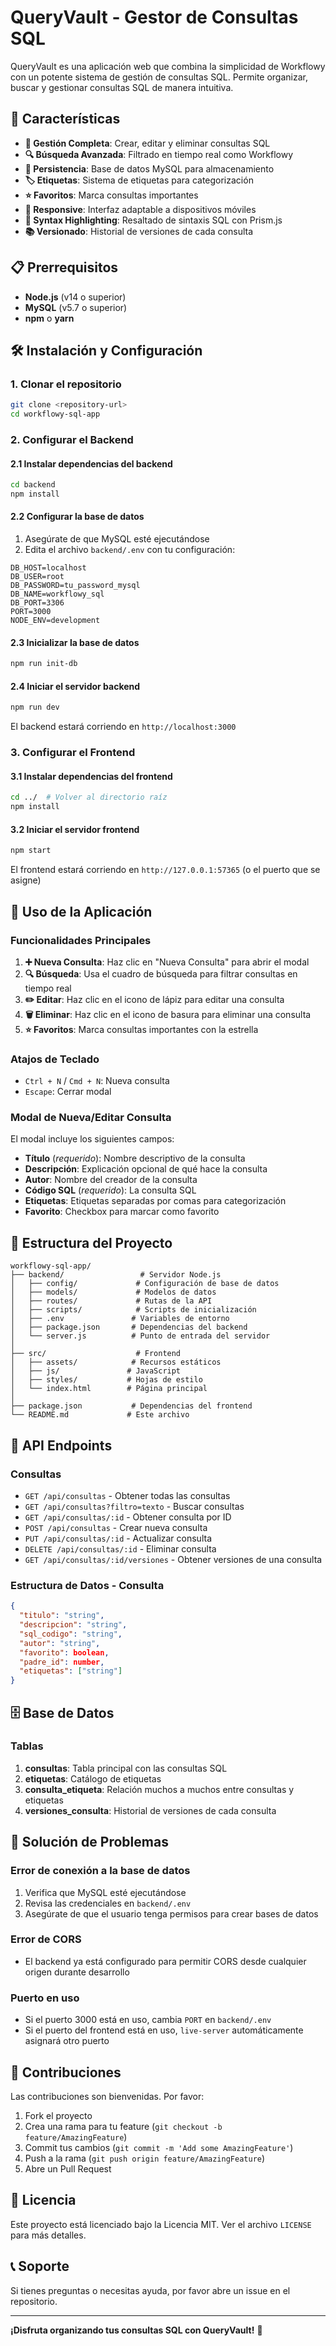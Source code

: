 # QueryVault - Gestor de Consultas SQL

QueryVault es una aplicación web que combina la simplicidad de Workflowy con un potente sistema de gestión de consultas SQL. Permite organizar, buscar y gestionar consultas SQL de manera intuitiva.

## 🚀 Características

- **📝 Gestión Completa**: Crear, editar y eliminar consultas SQL
- **🔍 Búsqueda Avanzada**: Filtrado en tiempo real como Workflowy
- **💾 Persistencia**: Base de datos MySQL para almacenamiento
- **🏷️ Etiquetas**: Sistema de etiquetas para categorización
- **⭐ Favoritos**: Marca consultas importantes
- **📱 Responsive**: Interfaz adaptable a dispositivos móviles
- **🎨 Syntax Highlighting**: Resaltado de sintaxis SQL con Prism.js
- **📚 Versionado**: Historial de versiones de cada consulta

## 📋 Prerrequisitos

- **Node.js** (v14 o superior)
- **MySQL** (v5.7 o superior)
- **npm** o **yarn**

## 🛠️ Instalación y Configuración

### 1. Clonar el repositorio
```bash
git clone <repository-url>
cd workflowy-sql-app
```

### 2. Configurar el Backend

#### 2.1 Instalar dependencias del backend
```bash
cd backend
npm install
```

#### 2.2 Configurar la base de datos
1. Asegúrate de que MySQL esté ejecutándose
2. Edita el archivo `backend/.env` con tu configuración:

```env
DB_HOST=localhost
DB_USER=root
DB_PASSWORD=tu_password_mysql
DB_NAME=workflowy_sql
DB_PORT=3306
PORT=3000
NODE_ENV=development
```

#### 2.3 Inicializar la base de datos
```bash
npm run init-db
```

#### 2.4 Iniciar el servidor backend
```bash
npm run dev
```

El backend estará corriendo en `http://localhost:3000`

### 3. Configurar el Frontend

#### 3.1 Instalar dependencias del frontend
```bash
cd ../  # Volver al directorio raíz
npm install
```

#### 3.2 Iniciar el servidor frontend
```bash
npm start
```

El frontend estará corriendo en `http://127.0.0.1:57365` (o el puerto que se asigne)

## 📖 Uso de la Aplicación

### Funcionalidades Principales

1. **➕ Nueva Consulta**: Haz clic en "Nueva Consulta" para abrir el modal
2. **🔍 Búsqueda**: Usa el cuadro de búsqueda para filtrar consultas en tiempo real
3. **✏️ Editar**: Haz clic en el icono de lápiz para editar una consulta
4. **🗑️ Eliminar**: Haz clic en el icono de basura para eliminar una consulta
5. **⭐ Favoritos**: Marca consultas importantes con la estrella

### Atajos de Teclado

- `Ctrl + N` / `Cmd + N`: Nueva consulta
- `Escape`: Cerrar modal

### Modal de Nueva/Editar Consulta

El modal incluye los siguientes campos:
- **Título** (*requerido*): Nombre descriptivo de la consulta
- **Descripción**: Explicación opcional de qué hace la consulta
- **Autor**: Nombre del creador de la consulta
- **Código SQL** (*requerido*): La consulta SQL
- **Etiquetas**: Etiquetas separadas por comas para categorización
- **Favorito**: Checkbox para marcar como favorito

## 📁 Estructura del Proyecto

```
workflowy-sql-app/
├── backend/                 # Servidor Node.js
│   ├── config/             # Configuración de base de datos
│   ├── models/             # Modelos de datos
│   ├── routes/             # Rutas de la API
│   ├── scripts/            # Scripts de inicialización
│   ├── .env               # Variables de entorno
│   ├── package.json       # Dependencias del backend
│   └── server.js          # Punto de entrada del servidor
│
├── src/                    # Frontend
│   ├── assets/            # Recursos estáticos
│   ├── js/               # JavaScript
│   ├── styles/           # Hojas de estilo
│   └── index.html        # Página principal
│
├── package.json           # Dependencias del frontend
└── README.md             # Este archivo
```

## 🔗 API Endpoints

### Consultas

- `GET /api/consultas` - Obtener todas las consultas
- `GET /api/consultas?filtro=texto` - Buscar consultas
- `GET /api/consultas/:id` - Obtener consulta por ID
- `POST /api/consultas` - Crear nueva consulta
- `PUT /api/consultas/:id` - Actualizar consulta
- `DELETE /api/consultas/:id` - Eliminar consulta
- `GET /api/consultas/:id/versiones` - Obtener versiones de una consulta

### Estructura de Datos - Consulta

```json
{
  "titulo": "string",
  "descripcion": "string", 
  "sql_codigo": "string",
  "autor": "string",
  "favorito": boolean,
  "padre_id": number,
  "etiquetas": ["string"]
}
```

## 🗄️ Base de Datos

### Tablas

1. **consultas**: Tabla principal con las consultas SQL
2. **etiquetas**: Catálogo de etiquetas
3. **consulta_etiqueta**: Relación muchos a muchos entre consultas y etiquetas
4. **versiones_consulta**: Historial de versiones de cada consulta

## 🚨 Solución de Problemas

### Error de conexión a la base de datos
1. Verifica que MySQL esté ejecutándose
2. Revisa las credenciales en `backend/.env`
3. Asegúrate de que el usuario tenga permisos para crear bases de datos

### Error de CORS
- El backend ya está configurado para permitir CORS desde cualquier origen durante desarrollo

### Puerto en uso
- Si el puerto 3000 está en uso, cambia `PORT` en `backend/.env`
- Si el puerto del frontend está en uso, `live-server` automáticamente asignará otro puerto

## 🤝 Contribuciones

Las contribuciones son bienvenidas. Por favor:
1. Fork el proyecto
2. Crea una rama para tu feature (`git checkout -b feature/AmazingFeature`)
3. Commit tus cambios (`git commit -m 'Add some AmazingFeature'`)
4. Push a la rama (`git push origin feature/AmazingFeature`)
5. Abre un Pull Request

## 📝 Licencia

Este proyecto está licenciado bajo la Licencia MIT. Ver el archivo `LICENSE` para más detalles.

## 📞 Soporte

Si tienes preguntas o necesitas ayuda, por favor abre un issue en el repositorio.

---

**¡Disfruta organizando tus consultas SQL con QueryVault!** 🚀
